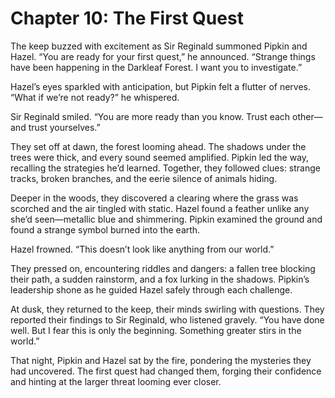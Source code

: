 # Chapter 10: The First Quest

The keep buzzed with excitement as Sir Reginald summoned Pipkin and Hazel. “You are ready for your first quest,” he announced. “Strange things have been happening in the Darkleaf Forest. I want you to investigate.”

Hazel’s eyes sparkled with anticipation, but Pipkin felt a flutter of nerves. “What if we’re not ready?” he whispered.

Sir Reginald smiled. “You are more ready than you know. Trust each other—and trust yourselves.”

They set off at dawn, the forest looming ahead. The shadows under the trees were thick, and every sound seemed amplified. Pipkin led the way, recalling the strategies he’d learned. Together, they followed clues: strange tracks, broken branches, and the eerie silence of animals hiding.

Deeper in the woods, they discovered a clearing where the grass was scorched and the air tingled with static. Hazel found a feather unlike any she’d seen—metallic blue and shimmering. Pipkin examined the ground and found a strange symbol burned into the earth.

Hazel frowned. “This doesn’t look like anything from our world.”

They pressed on, encountering riddles and dangers: a fallen tree blocking their path, a sudden rainstorm, and a fox lurking in the shadows. Pipkin’s leadership shone as he guided Hazel safely through each challenge.

At dusk, they returned to the keep, their minds swirling with questions. They reported their findings to Sir Reginald, who listened gravely. “You have done well. But I fear this is only the beginning. Something greater stirs in the world.”

That night, Pipkin and Hazel sat by the fire, pondering the mysteries they had uncovered. The first quest had changed them, forging their confidence and hinting at the larger threat looming ever closer.
